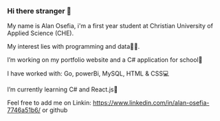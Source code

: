 ### Hi there stranger 👋
My name is Alan Osefia, i'm  a first year student at Christian University of Applied Science (CHE).

My interest lies with  programming and data👨‍💻.

I’m working on my portfolio website and a C# application for school🔭

I have worked with: Go, powerBi, MySQL, HTML & CSS💻

I’m currently learning C# and React.js🌱

Feel free to add me on Linkin: https://www.linkedin.com/in/alan-osefia-7746a51b6/ or github
<!--
**AlanosefiaCHE/AlanosefiaCHE** is a ✨ _special_ ✨ repository because its `README.md` (this file) appears on your GitHub profile.

Here are some ideas to get you started:

- 🔭 I’m currently working on ...
- 🌱 I’m currently learning ...
- 👯 I’m looking to collaborate on ...
- 🤔 I’m looking for help with ...
- 💬 Ask me about ...
- 📫 How to reach me: ...
- 😄 Pronouns: ...
- ⚡ Fun fact: ...
-->
